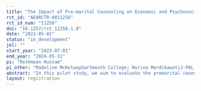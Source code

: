 ```yaml
---
title: "The Impact of Pre-marital Counseling on Economic and Psychosocial Wellbeing of Women: A Field Experiment in Indonesia"
rct_id: "AEARCTR-0011256"
rct_id_num: "11256"
doi: "10.1257/rct.11256-1.0"
date: "2023-05-01"
status: "in_development"
jel: ""
start_year: "2023-07-01"
end_year: "2024-05-31"
pi: "Reshmaan Hussam"
pi_other: "Madeline McKelwayDartmouth College; Nurina MerdikawatiJ-PAL Southeast Asia"
abstract: "In this pilot study, we aim to evaluate the premarital counselling program (Bimwin) conducted by sub-district religious offices (KUA) in Indonesia. Pre-marital counselling may be a powerful means of shaping, aligning, and setting expectations around the needs and desires of women in a marriage, with implications for sexual and reproductive health, fertility, intra-household bargaining power, female labor force participation, and couples’ general wellbeing. We will randomize an invitation to the two-day, face-to-face premarital counselling program. Under this scenario, the couples in the control group either receive a shortened in-person or virtual Bimwin , or no Bimwin program at all. One key outcome of this pilot study will be take-up, or the conversion rate from opportunity to attendance. We will also evaluate short-term impacts on economic, health, and psychosocial outcomes of the couples. "
layout: registration
---
```


